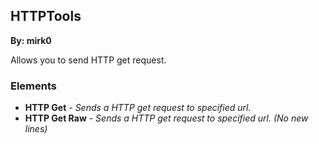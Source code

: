 ## HTTPTools
**By: mirk0**
<br>

Allows you to send HTTP get request.
<br>

### Elements
* **HTTP Get** - *Sends a HTTP get request to specified url.*
* **HTTP Get Raw** - *Sends a HTTP get request to specified url. (No new lines)*
